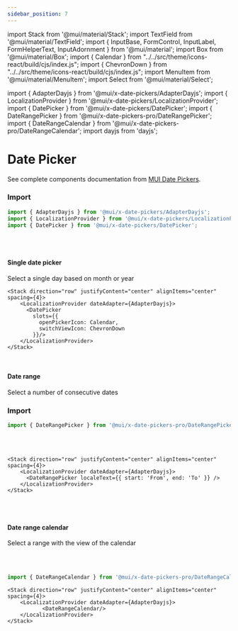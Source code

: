 ```yaml
---
sidebar_position: 7
---
```

import Stack from '@mui/material/Stack';
import TextField from '@mui/material/TextField';
import { InputBase, FormControl, InputLabel, FormHelperText, InputAdornment } from '@mui/material';
import Box from '@mui/material/Box';
import { Calendar } from "../../src/theme/icons-react/build/cjs/index.js";
import { ChevronDown } from "../../src/theme/icons-react/build/cjs/index.js";
import MenuItem from '@mui/material/MenuItem';
import Select from '@mui/material/Select'; 

import { AdapterDayjs } from '@mui/x-date-pickers/AdapterDayjs';
import { LocalizationProvider } from '@mui/x-date-pickers/LocalizationProvider';
import { DatePicker } from '@mui/x-date-pickers/DatePicker';
import { DateRangePicker } from '@mui/x-date-pickers-pro/DateRangePicker';
import { DateRangeCalendar } from '@mui/x-date-pickers-pro/DateRangeCalendar';
import dayjs from 'dayjs';

# Date Picker
See complete components documentation from [MUI Date Pickers](https://mui.com/x/react-date-pickers/getting-started/).

### Import

```jsx
import { AdapterDayjs } from '@mui/x-date-pickers/AdapterDayjs';
import { LocalizationProvider } from '@mui/x-date-pickers/LocalizationProvider';
import { DatePicker } from '@mui/x-date-pickers/DatePicker';
```

<br/> <br/>

#### Single date picker
Select a single day based on month or year

    <Stack direction="row" justifyContent="center" alignItems="center" spacing={4}>
        <LocalizationProvider dateAdapter={AdapterDayjs}>
          <DatePicker
            slots={{ 
              openPickerIcon: Calendar,
              switchViewIcon: ChevronDown
            }}/>
        </LocalizationProvider>
    </Stack>

  <br/>


  #### Date range
  Select a number of consecutive dates

  ### Import

```jsx
import { DateRangePicker } from '@mui/x-date-pickers-pro/DateRangePicker';
```


  <br/>   <br/>

    <Stack direction="row" justifyContent="center" alignItems="center" spacing={4}>
        <LocalizationProvider dateAdapter={AdapterDayjs}>
          <DateRangePicker localeText={{ start: 'From', end: 'To' }} />
        </LocalizationProvider>
    </Stack>

  <br/>   <br/>
  
  #### Date range calendar
  Select a range with the view of the calendar

  <br/>   <br/>

  ```jsx
import { DateRangeCalendar } from '@mui/x-date-pickers-pro/DateRangeCalendar';
```
  
    <Stack direction="row" justifyContent="center" alignItems="center" spacing={4}>
        <LocalizationProvider dateAdapter={AdapterDayjs}>
               <DateRangeCalendar/>
        </LocalizationProvider>
    </Stack>




    